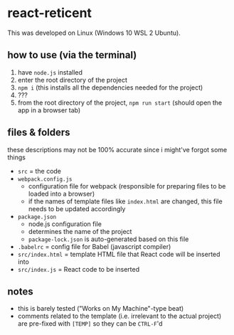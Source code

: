 # react-reticent

This was developed on Linux (Windows 10 WSL 2 Ubuntu).

## how to use (via the terminal)

1. have `node.js` installed
2. enter the root directory of the project
3. `npm i` (this installs all the dependencies needed for the project)
4. ???
5. from the root directory of the project, `npm run start` (should open the app in a browser tab)

## files & folders

these descriptions may not be 100% accurate since i might've forgot some things

- `src` = the code
- `webpack.config.js`
	- configuration file for webpack (responsible for preparing files to be loaded into a browser)
	- if the names of template files like `index.html` are changed, this file needs to be updated accordingly
- `package.json` 
	- node.js configuration file
	- determines the name of the project
	- `package-lock.json` is auto-generated based on this file
- `.babelrc` = config file for Babel (javascript compiler)
- `src/index.html` = template HTML file that React code will be inserted into
- `src/index.js` = React code to be inserted

## notes

- this is barely tested ("Works on My Machine"-type beat)
- comments related to the template (i.e. irrelevant to the actual project) are pre-fixed with `[TEMP]` so they can be `CTRL-F`'d